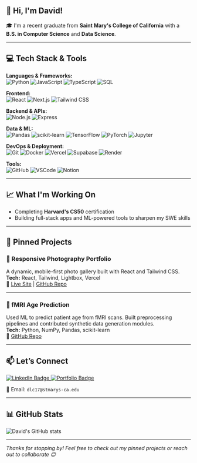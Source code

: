 ## 👋 Hi, I'm David!

🎓 I'm a recent graduate from **Saint Mary's College of California** with a **B.S. in Computer Science** and **Data Science**.

---

## 💻 Tech Stack & Tools

**Languages & Frameworks:**  
![Python](https://img.shields.io/badge/Python-3776AB?style=flat&logo=python&logoColor=white)
![JavaScript](https://img.shields.io/badge/JavaScript-F7DF1E?style=flat&logo=javascript&logoColor=black)
![TypeScript](https://img.shields.io/badge/TypeScript-3178C6?style=flat&logo=typescript&logoColor=white)
![SQL](https://img.shields.io/badge/SQL-003B57?style=flat&logo=postgresql&logoColor=white)

**Frontend:**  
![React](https://img.shields.io/badge/React-20232A?style=flat&logo=react&logoColor=61DAFB)
![Next.js](https://img.shields.io/badge/Next.js-000000?style=flat&logo=nextdotjs&logoColor=white)
![Tailwind CSS](https://img.shields.io/badge/Tailwind_CSS-38B2AC?style=flat&logo=tailwind-css&logoColor=white)

**Backend & APIs:**  
![Node.js](https://img.shields.io/badge/Node.js-339933?style=flat&logo=node.js&logoColor=white)
![Express](https://img.shields.io/badge/Express.js-404D59?style=flat&logo=express&logoColor=white)

**Data & ML:**  
![Pandas](https://img.shields.io/badge/Pandas-150458?style=flat&logo=pandas&logoColor=white)
![scikit-learn](https://img.shields.io/badge/scikit--learn-F7931E?style=flat&logo=scikitlearn&logoColor=white)
![TensorFlow](https://img.shields.io/badge/TensorFlow-FF6F00?style=flat&logo=tensorflow&logoColor=white)
![PyTorch](https://img.shields.io/badge/PyTorch-EE4C2C?style=flat&logo=pytorch&logoColor=white)
![Jupyter](https://img.shields.io/badge/Jupyter-F37626?style=flat&logo=jupyter&logoColor=white)

**DevOps & Deployment:**  
![Git](https://img.shields.io/badge/Git-F05032?style=flat&logo=git&logoColor=white)
![Docker](https://img.shields.io/badge/Docker-2496ED?style=flat&logo=docker&logoColor=white)
![Vercel](https://img.shields.io/badge/Vercel-000000?style=flat&logo=vercel&logoColor=white)
![Supabase](https://img.shields.io/badge/Supabase-3ECF8E?style=flat&logo=supabase&logoColor=white)
![Render](https://img.shields.io/badge/Render-46E3B7?style=flat&logo=render&logoColor=black)

**Tools:**  
![GitHub](https://img.shields.io/badge/GitHub-181717?style=flat&logo=github&logoColor=white)
![VSCode](https://img.shields.io/badge/VS_Code-007ACC?style=flat&logo=visual-studio-code&logoColor=white)
![Notion](https://img.shields.io/badge/Notion-000000?style=flat&logo=notion&logoColor=white)

---

## 📈 What I'm Working On
- Completing **Harvard's CS50** certification  
- Building full-stack apps and ML-powered tools to sharpen my SWE skills  

---

## 📂 Pinned Projects

### 📸 Responsive Photography Portfolio  
A dynamic, mobile-first photo gallery built with React and Tailwind CSS.  
**Tech:** React, Tailwind, Lightbox, Vercel  
🔗 [Live Site](https://rt-portfolio-drab.vercel.app/Gallery) | [GitHub Repo](https://github.com/DLC-17/RT-Portfolio)

---

### 🧠 fMRI Age Prediction  
Used ML to predict patient age from fMRI scans. Built preprocessing pipelines and contributed synthetic data generation modules.  
**Tech:** Python, NumPy, Pandas, scikit-learn  
🔗 [GitHub Repo](#)

---

## 📫 Let’s Connect

<a href="https://www.linkedin.com/in/david-coleman17/" target="_blank">
  <img src="https://img.shields.io/badge/LinkedIn-Profile-blue?style=for-the-badge&logo=linkedin" alt="LinkedIn Badge"/>
</a>
<a href="https://portfolio-site-7j28g11em-david-colemans-projects-415c0670.vercel.app" target="_blank">
  <img src="https://img.shields.io/badge/Portfolio-Website-green?style=for-the-badge&logo=vercel" alt="Portfolio Badge"/>
</a>

📧 Email: `dlc17@stmarys-ca.edu`

---

## 📊 GitHub Stats

![David's GitHub stats](https://github-readme-stats.vercel.app/api?username=DLC-17&show_icons=true&theme=radical)

---

_Thanks for stopping by! Feel free to check out my pinned projects or reach out to collaborate 😊_
